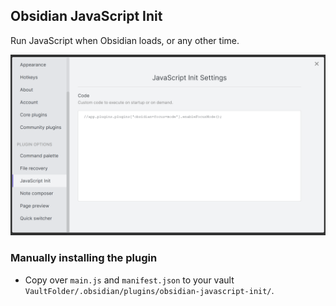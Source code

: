 ## Obsidian JavaScript Init

Run JavaScript when Obsidian loads, or any other time.

![Settings tab](JavaScript_Init.png)

### Manually installing the plugin

-   Copy over `main.js` and `manifest.json` to your vault `VaultFolder/.obsidian/plugins/obsidian-javascript-init/`.
